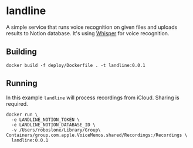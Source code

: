 # landline
A simple service that runs voice recognition on given files and uploads results to Notion database.
It's using [Whisper](https://github.com/openai/whisper) for voice recognition.

## Building
```
docker build -f deploy/Dockerfile . -t landline:0.0.1
```

## Running
In this example `landline` will process recordings from iCloud. Sharing is required.
```
docker run \
  -e LANDLINE_NOTION_TOKEN \
  -e LANDLINE_NOTION_DATABASE_ID \
  -v /Users/roboslone/Library/Group\ Containers/group.com.apple.VoiceMemos.shared/Recordings:/Recordings \
  landline:0.0.1
```
